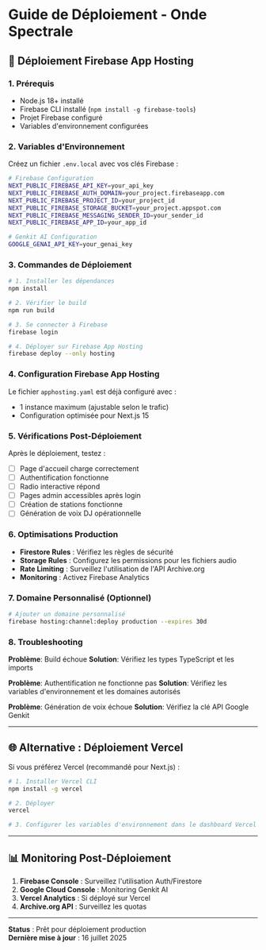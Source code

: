 # Guide de Déploiement - Onde Spectrale

## 🚀 **Déploiement Firebase App Hosting**

### 1. **Prérequis**
- Node.js 18+ installé
- Firebase CLI installé (`npm install -g firebase-tools`)
- Projet Firebase configuré
- Variables d'environnement configurées

### 2. **Variables d'Environnement**

Créez un fichier `.env.local` avec vos clés Firebase :

```bash
# Firebase Configuration
NEXT_PUBLIC_FIREBASE_API_KEY=your_api_key
NEXT_PUBLIC_FIREBASE_AUTH_DOMAIN=your_project.firebaseapp.com
NEXT_PUBLIC_FIREBASE_PROJECT_ID=your_project_id
NEXT_PUBLIC_FIREBASE_STORAGE_BUCKET=your_project.appspot.com
NEXT_PUBLIC_FIREBASE_MESSAGING_SENDER_ID=your_sender_id
NEXT_PUBLIC_FIREBASE_APP_ID=your_app_id

# Genkit AI Configuration
GOOGLE_GENAI_API_KEY=your_genai_key
```

### 3. **Commandes de Déploiement**

```bash
# 1. Installer les dépendances
npm install

# 2. Vérifier le build
npm run build

# 3. Se connecter à Firebase
firebase login

# 4. Déployer sur Firebase App Hosting
firebase deploy --only hosting
```

### 4. **Configuration Firebase App Hosting**

Le fichier `apphosting.yaml` est déjà configuré avec :
- 1 instance maximum (ajustable selon le trafic)
- Configuration optimisée pour Next.js 15

### 5. **Vérifications Post-Déploiement**

Après le déploiement, testez :
- [ ] Page d'accueil charge correctement
- [ ] Authentification fonctionne
- [ ] Radio interactive répond
- [ ] Pages admin accessibles après login
- [ ] Création de stations fonctionne
- [ ] Génération de voix DJ opérationnelle

### 6. **Optimisations Production**

- **Firestore Rules** : Vérifiez les règles de sécurité
- **Storage Rules** : Configurez les permissions pour les fichiers audio
- **Rate Limiting** : Surveillez l'utilisation de l'API Archive.org
- **Monitoring** : Activez Firebase Analytics

### 7. **Domaine Personnalisé (Optionnel)**

```bash
# Ajouter un domaine personnalisé
firebase hosting:channel:deploy production --expires 30d
```

### 8. **Troubleshooting**

**Problème**: Build échoue
**Solution**: Vérifiez les types TypeScript et les imports

**Problème**: Authentification ne fonctionne pas
**Solution**: Vérifiez les variables d'environnement et les domaines autorisés

**Problème**: Génération de voix échoue
**Solution**: Vérifiez la clé API Google Genkit

---

## 🌐 **Alternative : Déploiement Vercel**

Si vous préférez Vercel (recommandé pour Next.js) :

```bash
# 1. Installer Vercel CLI
npm install -g vercel

# 2. Déployer
vercel

# 3. Configurer les variables d'environnement dans le dashboard Vercel
```

---

## 📊 **Monitoring Post-Déploiement**

1. **Firebase Console** : Surveillez l'utilisation Auth/Firestore
2. **Google Cloud Console** : Monitoring Genkit AI
3. **Vercel Analytics** : Si déployé sur Vercel
4. **Archive.org API** : Surveillez les quotas

---

**Status** : Prêt pour déploiement production  
**Dernière mise à jour** : 16 juillet 2025